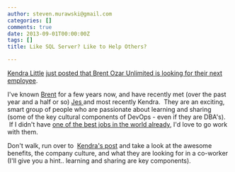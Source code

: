 ```yaml
---
author: steven.murawski@gmail.com
categories: []
comments: true
date: 2013-09-01T00:00:00Z
tags: []
title: Like SQL Server? Like to Help Others?

---
```


<a href="https://twitter.com/Kendra_Little" target="_blank">Kendra Little</a> <a href="http://www.brentozar.com/archive/2013/09/missed-connection-employer-seeking-employee" target="_blank">just posted that Brent Ozar Unlimited is looking for their next employee</a>.


I've known <a href="https://twitter.com/BrentO" target="_blank">Brent</a> for a few years now, and have recently met (over the past year and a half or so) <a href="https://twitter.com/grrl_geek" target="_blank">Jes </a>and most recently Kendra. &nbsp;They are an exciting, smart group of people who are passionate about learning and sharing (some of the key cultural components of DevOps - even if they are DBA's). &nbsp;If I didn't have <a href="http://blog.serverfault.com/2012/12/03/welcome-serverfault-valued-associate-0000005/" target="_blank">one of the best jobs in the world already</a>, I'd love to go work with them.


Don't walk, run over to &nbsp;<a href="http://www.brentozar.com/archive/2013/09/missed-connection-employer-seeking-employee" target="_blank">Kendra's post</a>&nbsp;and take a look at the awesome benefits, the company culture, and what they are looking for in a co-worker (I'll give you a hint.. learning and sharing are key components).











